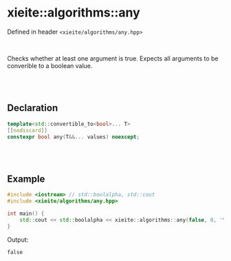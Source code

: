 # xieite::algorithms::any
Defined in header `<xieite/algorithms/any.hpp>`

<br/>

Checks whether at least one argument is true. Expects all arguments to be converible to a boolean value.

<br/><br/>

## Declaration
```cpp
template<std::convertible_to<bool>... T>
[[nodiscard]]
constexpr bool any(T&&... values) noexcept;
```

<br/><br/>

## Example
```cpp
#include <iostream> // std::boolalpha, std::cout
#include <xieite/algorithms/any.hpp>

int main() {
	std::cout << std::boolalpha << xieite::algorithms::any(false, 0, '\0') << '\n';
}
```
Output:
```
false
```
